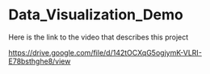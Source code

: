 # Data_Visualization_Demo

Here is the link to the video that describes this project 

https://drive.google.com/file/d/142tOCXqG5ogjymK-VLRI-E78bsthghe8/view
